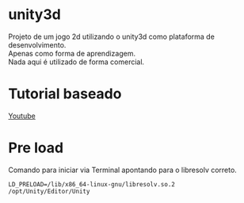 # unity3d
Projeto de um jogo 2d utilizando o unity3d como plataforma de desenvolvimento.<br>
Apenas como forma de aprendizagem.<br>
Nada aqui é utilizado de forma comercial.

# Tutorial baseado
[Youtube](https://www.youtube.com/playlist?list=PLOFacakspTDJD5OuedwEhh2FXPdchpIC1)

# Pre load
Comando para iniciar via Terminal apontando para o libresolv correto.

```
LD_PRELOAD=/lib/x86_64-linux-gnu/libresolv.so.2 /opt/Unity/Editor/Unity
```